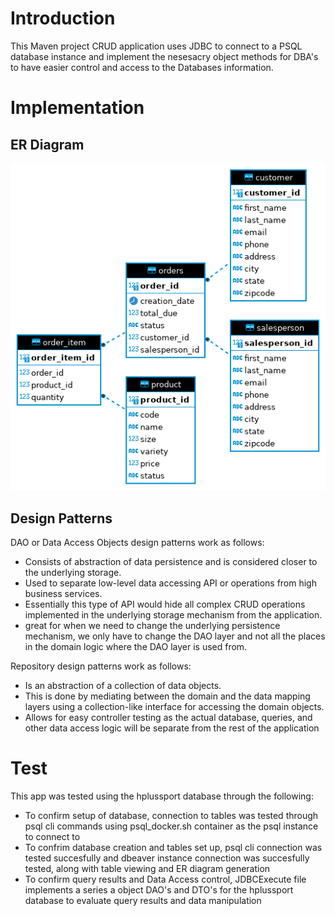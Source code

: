 # Introduction

This Maven project CRUD application uses JDBC to connect to a PSQL database instance and implement the nesesacry object methods for DBA's to have easier control and access to the Databases information.

# Implementation
## ER Diagram

![Architecture graph](hplussportER.png)

## Design Patterns
DAO or Data Access Objects design patterns work as follows:
- Consists of abstraction of data persistence and is considered closer to the underlying storage.
- Used to separate low-level data accessing API or operations from high business services.
- Essentially this type of API would hide all complex CRUD operations implemented in the underlying storage mechanism from the application.
- great for when we need to change the underlying persistence mechanism, we only have to change the DAO layer and not all the places in the domain logic where the DAO layer is used from.

Repository design patterns work as follows:
- Is an abstraction of a collection of data objects.
- This is done by mediating between the domain and the data mapping layers using a collection-like interface for accessing the domain objects.
- Allows for easy controller testing as the actual database, queries, and other data access logic will be separate from the rest of the application

# Test
This app was tested using the hplussport database through the following:
- To confirm setup of database, connection to tables was tested through psql cli commands using psql_docker.sh container as the psql instance to connect to
- To confrim database creation and tables set up, psql cli connection was tested succesfully and dbeaver instance connection was succesfully tested, along with table viewing and ER diagram generation
- To confirm query results and Data Access control, JDBCExecute file implements a series a object DAO's and DTO's for the hplussport database to evaluate query results and data manipulation


